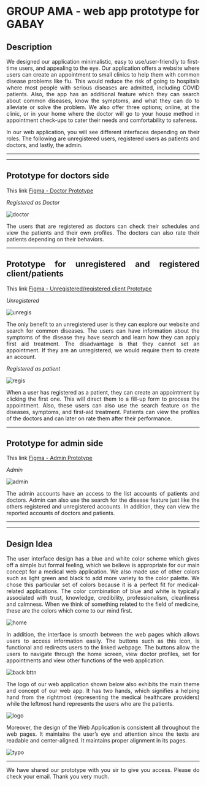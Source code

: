 # GROUP AMA - web app prototype for GABAY

## Description

<div style="text-align: justify">
We designed our application minimalistic, easy to use/user-friendly to first-time users, and appealing to the eye. Our application offers a website where users can create an appointment to small clinics to help them with common disease problems like flu. This would reduce the risk of going to hospitals where most people with serious diseases are admitted, including COVID patients. Also, the app has an additional feature which they can search about common diseases, know the symptoms, and what they can do to alleviate or solve the problem. We also offer three options; online, at the clinic, or in your home where the doctor will go to your house method in appointment check-ups to cater their needs and comfortability to safeness.

In our web application, you will see different interfaces depending on their roles. The following are unregistered users, registered users as patients and doctors, and lastly, the admin.

***
***

## Prototype for doctors side
This link [Figma - Doctor Prototype](https://www.figma.com/proto/roc86Np8e0an1xkdb0tPPK/web-idea?node-id=91%3A594&starting-point-node-id=91%3A484&scaling=scale-down) 

_Registered as Doctor_

![doctor](/images/doctor.png)

The users that are registered as doctors can check their schedules and view the patients and their own profiles. The doctors can also rate their patients depending on their behaviors.

***

## Prototype for unregistered and registered client/patients

This link [Figma - Unregistered/registered client Prototype](https://www.figma.com/proto/roc86Np8e0an1xkdb0tPPK/web-idea?node-id=155%3A309&starting-point-node-id=155%3A309) 

_Unregistered_


![unregis](/images/asdasd.png)

The only benefit to an unregistered user is they can explore our website and search for common diseases. The users can have information about the symptoms of the disease they have search and learn how they can apply first aid treatment. The disadvantage is that they cannot set an appointment. If they are an unregistered, we would require them to create an account.


_Registered as patient_

![regis](/images/patients.png)

When a user has registered as a patient, they can create an appointment by clicking the first one. This will direct them to a fill-up form to process the appointment. Also, these users can also use the search feature on the diseases, symptoms, and first-aid treatment. Patients can view the profiles of the doctors and can later on rate them after their performance.

***
## Prototype for admin side

This link [Figma - Admin Prototype](https://www.figma.com/proto/roc86Np8e0an1xkdb0tPPK/web-idea?node-id=155%3A699&starting-point-node-id=133%3A2&scaling=scale-down) 

_Admin_

![admin](/images/admin.png)

The admin accounts have an access to the list accounts of patients and doctors.  Admin can also use the search for the disease feature just like the others registered and unregistered accounts. In addition, they can view the reported accounts of doctors and patients.

***
***

## Design Idea

The user interface design has a blue and white color scheme which gives off a simple but formal feeling, which we believe is appropriate for our main concept for a medical web application. We also made use of other colors such as light green and black to add more variety to the color palette. We chose this particular set of colors because it is a perfect fit for medical-related applications. The color combination of blue and white is typically associated with trust, knowledge, credibility, professionalism, cleanliness and calmness. When we think of something related to the field of medicine, these are the colors which come to our mind first.


![home](/images/asdasd.png)

In addition, the interface is smooth between the web pages which allows users to access information easily. The buttons such as this icon, is functional and redirects users to the linked webpage. The buttons allow the users to navigate through the home screen, view doctor profiles, set for appointments and view other functions of the web application.

![back bttn](/images/back.png)

The logo of our web application shown below also exhibits the main theme and concept of our web app. It has two hands, which signifies a helping hand from the rightmost (representing the medical healthcare providers) while the leftmost hand represents the users who are the patients.

![logo](/images/logo.png)

Moreover, the design of the Web Application is consistent all throughout the web pages. It maintains the user’s eye and attention since the texts are readable and center-aligned. It maintains proper alignment in its pages.

![typo](/images/typography.png)

***
We have shared our prototype with you sir to give you access. Please do check your email. Thank you very much.

